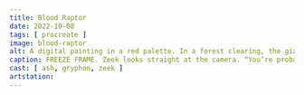 ```yaml
---
title: Blood Raptor
date: 2022-10-08
tags: [ procreate ]
image: blood-raptor
alt: A digital painting in a red palette. In a forest clearing, the giant blood raptor lands. The bard’s fingers leap to the strings. A soothing song will calm this wild beast! The pirate charges in with his shovel held high. He’ll save her! Bards are too squishy to be on the front line like this. Meanwhile, the cat pokes his head up at the very bottom of the frame, looking out toward the viewer. He’d prefer not to be in this painting at all.
caption: FREEZE FRAME. Zeek looks straight at the camera. “You’re probably wondering how I got here…” -or- “LET MEOWT!”
cast: [ ash, gryphon, zeek ]
artstation:
---
```

